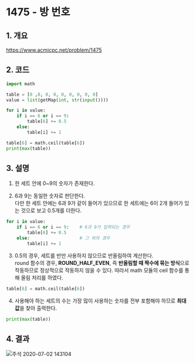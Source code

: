 # 1475 - 방 번호

## 1. 개요
https://www.acmicpc.net/problem/1475

## 2. 코드
```python
import math

table = [0 ,0, 0, 0, 0, 0, 0, 0, 0]
value = list(getMap(int, str(input())))

for i in value:
    if i == 6 or i == 9:
        table[6] += 0.5
    else:
        table[i] += 1

table[6] = math.ceil(table[6])
print(max(table))
```

## 3. 설명

1. 한 세트 안에 0~9의 숫자가 존재한다.

2. 6과 9는 동일한 숫자로 판단한다.    
다만 한 세트 안에는 6과 9가 같이 들어가 있으므로 한 세트에는 6이 2개 들어가 있는 것으로 보고 0.5개를 더한다.
```python
for i in value:
    if i == 6 or i == 9:    # 6과 9가 입력되는 경우
        table[6] += 0.5
    else:                   # 그 외의 경우
        table[i] += 1
```

3. 0.5의 경우, 세트를 반만 사용하지 않으므로 반올림하여 계산한다.    
round 함수의 경우, **ROUND_HALF_EVEN**, 즉 **반올림할 때 짝수에 묶는 방식**으로 작동하므로 정상적으로 작동하지 않을 수 있다. 따라서 math 모듈의 ceil 함수를 통해 올림 처리를 하였다.
```python
table[6] = math.ceil(table[6])
```

4. 사용해야 하는 세트의 수는 가장 많이 사용하는 숫자를 전부 포함해야 하므로 **최대값**을 찾아 출력한다.
```python
print(max(table))
```

## 4. 결과

![주석 2020-07-02 143104](https://user-images.githubusercontent.com/29600820/86320019-cecb2400-bc70-11ea-9a69-5a0061df4b12.png)